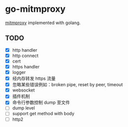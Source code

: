 # go-mitmproxy

[mitmproxy](https://mitmproxy.org/) implemented with golang.

## TODO

- [x] http handler
- [x] http connect
- [x] cert
- [x] https handler
- [x] logger
- [x] 经内存转发 https 流量
- [x] 忽略某些错误例如：broken pipe, reset by peer, timeout
- [x] websocket
- [x] 插件机制
- [x] 命令行参数控制 dump 至文件
- [ ] dump level
- [ ] support get method with body
- [ ] http2
